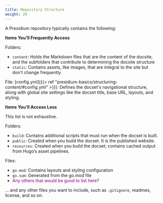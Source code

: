 ```yaml
---
title: Repository Structure
weight: 20
---
```

A Presidium repository typically contains the following:

**Items You'll Frequently Access**

Folders:
* `content`: Holds the Markdown files that are the content of the docsite, and the  subfolders that contribute to determining the docsite structure
* `static`: Contains assets, like images, that are integral to the site but don't change frequently

File: [config.yml]({{< ref "presidium-basics/structuring-content/#config.yml" >}}): Defines the docset's navigational structure, along with global site settings like the docset title, base URL, layouts, and styling.

**Items You'll Access Less**

This list is not exhaustive.

Folders:
* `build`: Contains additional scripts that must run when the docset is built.
* `public`: Created when you build the docset. It is the published website.
* `resources`: Created when you build the docset; contains cached output from Hugo’s asset pipelines.

Files:
* `go.mod`: Contains layouts and styling configuration
* `go.sum`: Generated from the go.mod file
* <span style="color:purple">Any others that would be good to list here?</span>
  
… and any other files you want to include, such as `.gitignore`, readmes, license, and so on.
<!--<span style="color:purple">**Reviewers:** -->